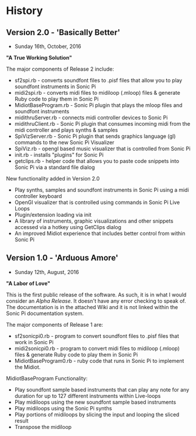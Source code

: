 # History 

## Version 2.0 - 'Basically Better'
+ Sunday 16th, October, 2016 

**"A True Working Solution"**

The major components of Release 2 include:
+ sf2spi.rb - converts soundfont files to .pisf files that allow you to play soundfont instruments in Sonic Pi
+ midi2spi.rb - converts midi files to midiloop (.mloop) files & generate Ruby code to play them in Sonic Pi 
+ MidiotBaseProgram.rb - Sonic Pi plugin that plays the mloop files and soundfont instruments
+ midithruServer.rb - connects midi controller devices to Sonic Pi
+ midithruClient.rb - Sonic Pi plugin that consumes incoming midi from the midi controller and plays synths & samples   
+ SpiVizServer.rb - Sonic Pi plugin that sends graphics language (gl) commands to the new Sonic Pi Visualizer
+ SpiViz.rb - opengl based music visualizer that is controlled from Sonic Pi
+ init.rb - installs "plugins" for Sonic Pi
+ getclips.rb - helper code that allows you to paste code snippets into Sonic Pi via a standard file dialog

New functionality added in Version 2.0
+ Play synths, samples and soundfont instruments in Sonic Pi using a midi controller keyboard
+ OpenGl visualizer that is controlled using commands in Sonic Pi Live Loops
+ Plugin/extension loading via init
+ A library of instruments, graphic visualizations and other snippets accessed via a hotkey using GetClips dialog
+ An improved Midiot experience that includes better control from within Sonic Pi

## Version 1.0 - 'Arduous Amore'
+ Sunday 12th, August, 2016
 
**"A Labor of Love"**

This is the first public release of the software.  As such, it is in what I would consider an *Alpha Release*.  It doesn't have any error checking to speak of.  The documentation is in the attached Wiki and it is not linked within the Sonic Pi documentation system.

The major components of Release 1 are:
+ sf2sonicpi0.rb - program to convert soundfont files to .pisf files that work in Sonic Pi
+ midi2sonicpi0.rb - program to convert midi files to midiloop (.mloop) files & generate Ruby code to play them in Sonic Pi
+ MidiotBaseProgram0.rb - ruby code that runs in Sonic Pi to implement the Midiot.

MidiotBaseProgram Functionality:
+ Play soundfont sample based instruments that can play any note for any duration for up to 127 different instruments within Live-loops
+ Play midiloops using the new soundfont sample based instruments 
+ Play midiloops using the Sonic Pi synths 
+ Play portions of midiloops by slicing the input and looping the sliced result
+ Transpose the midiloop 

